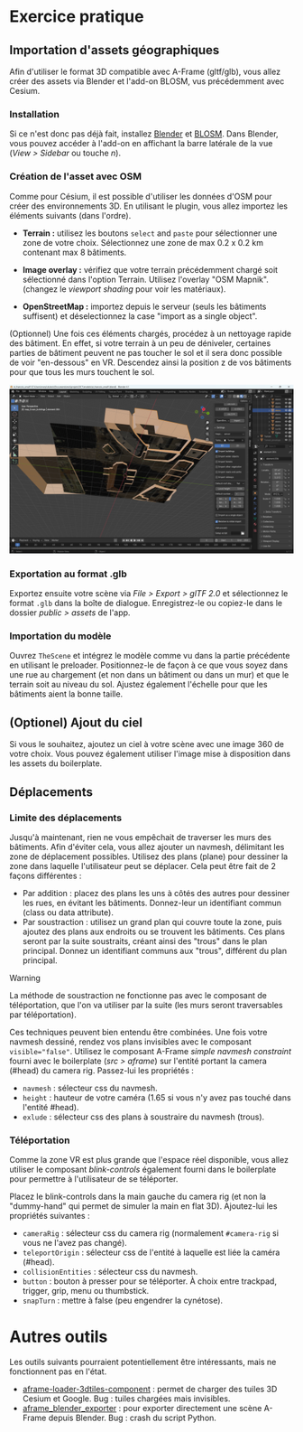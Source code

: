 # Exercice pratique

## Importation d'assets géographiques

Afin d'utiliser le format 3D compatible avec A-Frame (gltf/glb), vous allez créer des assets via Blender et l'add-on BLOSM, vus précédemment avec Cesium.

### Installation

Si ce n'est donc pas déjà fait, installez [Blender](https://www.blender.org/download/) et [BLOSM](https://prochitecture.gumroad.com/l/blender-osm). Dans Blender, vous pouvez accéder à l'add-on en affichant la barre latérale de la vue (_View > Sidebar_ ou touche _n_).

### Création de l'asset avec OSM

Comme pour Césium, il est possible d'utiliser les données d'OSM pour créer des environnements 3D. En utilisant le plugin, vous allez importez les éléments suivants (dans l'ordre).

- __Terrain :__ utilisez les boutons `select` and `paste` pour sélectionner une zone de votre choix. Sélectionnez une zone de max 0.2 x 0.2 km contenant max 8 bâtiments.

- __Image overlay :__ vérifiez que votre terrain précédemment chargé soit sélectionné dans l'option Terrain. Utilisez l'overlay "OSM Mapnik". (changez le _viewport shading_ pour voir les matériaux).

- __OpenStreetMap :__ importez depuis le serveur (seuls les bâtiments suffisent) et déselectionnez la case "import as a single object".

(Optionnel) Une fois ces éléments chargés, procédez à un nettoyage rapide des bâtiment. En effet, si votre terrain à un peu de déniveler, certaines parties de bâtiment peuvent ne pas toucher le sol et il sera donc possible de voir "en-dessous" en VR. Descendez ainsi la position z de vos bâtiments pour que tous les murs touchent le sol.

![Scène vue d'en dessous, Blender](../img/blender_blosm_scene_vue_dessous.png)

### Exportation au format .glb

 Exportez ensuite votre scène via _File > Export > glTF 2.0_ et sélectionnez le format `.glb` dans la boîte de dialogue. Enregistrez-le ou copiez-le dans le dossier _public > assets_ de l'app.

### Importation du modèle

Ouvrez `TheScene` et intégrez le modèle comme vu dans la partie précédente en utilisant le preloader. Positionnez-le de façon à ce que vous soyez dans une rue au chargement (et non dans un bâtiment ou dans un mur) et que le terrain soit au niveau du sol. Ajustez également l'échelle pour que les bâtiments aient la bonne taille.

## (Optionel) Ajout du ciel

Si vous le souhaitez, ajoutez un ciel à votre scène avec une image 360 de votre choix. Vous pouvez également utiliser l'image mise à disposition dans les assets du boilerplate.

## Déplacements

### Limite des déplacements

Jusqu'à maintenant, rien ne vous empêchait de traverser les murs des bâtiments. Afin d'éviter cela, vous allez ajouter un navmesh, délimitant les zone de déplacement possibles. Utilisez des plans (plane) pour dessiner la zone dans laquelle l'utilisateur peut se déplacer. Cela peut être fait de 2 façons différentes :

- Par addition : placez des plans les uns à côtés des autres pour dessiner les rues, en évitant les bâtiments. Donnez-leur un identifiant commun (class ou data attribute).
- Par soustraction : utilisez un grand plan qui couvre toute la zone, puis ajoutez des plans aux endroits ou se trouvent les bâtiments. Ces plans seront par la suite soustraits, créant ainsi des "trous" dans le plan principal. Donnez un identifiant communs aux "trous", différent du plan principal.

> [!WARNING]
> La méthode de soustraction ne fonctionne pas avec le composant de téléportation, que l'on va utiliser par la suite (les murs seront traversables par téléportation).

Ces techniques peuvent bien entendu être combinées. Une fois votre navmesh dessiné, rendez vos plans invisibles avec le composant `visible="false"`. Utilisez le composant A-Frame _simple navmesh constraint_ fourni avec le boilerplate (_src > aframe_) sur l'entité portant la camera (#head) du camera rig. Passez-lui les propriétés :

- `navmesh` : sélecteur css du navmesh.
- `height` : hauteur de votre caméra (1.65 si vous n'y avez pas touché dans l'entité #head).
- `exlude` : sélecteur css des plans à soustraire du navmesh (trous).

### Téléportation

Comme la zone VR est plus grande que l'espace réel disponible, vous allez utiliser le composant _blink-controls_ également fourni dans le boilerplate pour permettre à l'utilisateur de se téléporter.

Placez le blink-controls dans la main gauche du camera rig (et non la "dummy-hand" qui permet de simuler la main en flat 3D). Ajoutez-lui les propriétés suivantes :

- `cameraRig` : sélecteur css du camera rig (normalement `#camera-rig` si vous ne l'avez pas changé).
- `teleportOrigin` : sélecteur css de l'entité à laquelle est liée la caméra (#head).
- `collisionEntities` : sélecteur css du navmesh.
- `button` : bouton à presser pour se téléporter. À choix entre trackpad, trigger, grip, menu ou thumbstick.
- `snapTurn` : mettre à false (peu engendrer la cynétose).

# Autres outils

Les outils suivants pourraient potentiellement être intéressants, mais ne fonctionnent pas en l'état.

- [aframe-loader-3dtiles-component](https://github.com/nytimes/aframe-loader-3dtiles-component) : permet de charger des tuiles 3D Cesium et Google. Bug : tuiles chargées mais invisibles.
- [aframe_blender_exporter](https://github.com/silverslade/aframe_blender_exporter) : pour exporter directement une scène A-Frame depuis Blender. Bug : crash du script Python.


